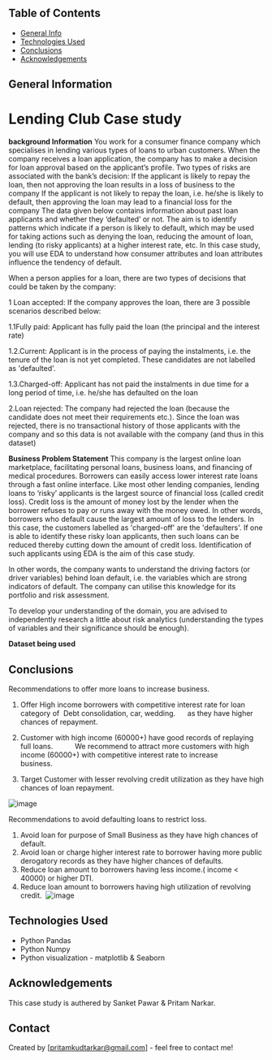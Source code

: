 ## Table of Contents
* [General Info](#general-information)
* [Technologies Used](#technologies-used)
* [Conclusions](#conclusions)
* [Acknowledgements](#acknowledgements)

<!-- You can include any other section that is pertinent to your problem -->

## General Information
# Lending Club Case study
**background Information**
You work for a consumer finance company which specialises in lending various types of loans to urban customers. When the company receives a loan application, the company has to make a decision for loan approval based on the applicant’s profile. Two types of risks are associated with the bank’s decision:
If the applicant is likely to repay the loan, then not approving the loan results in a loss of business to the company
If the applicant is not likely to repay the loan, i.e. he/she is likely to default, then approving the loan may lead to a financial loss for the company
The data given below contains information about past loan applicants and whether they ‘defaulted’ or not. The aim is to identify patterns which indicate if a person is likely to default, which may be used for taking actions such as denying the loan, reducing the amount of loan, lending (to risky applicants) at a higher interest rate, etc.
In this case study, you will use EDA to understand how consumer attributes and loan attributes influence the tendency of default.

When a person applies for a loan, there are two types of decisions that could be taken by the company:

1 Loan accepted: If the company approves the loan, there are 3 possible scenarios described below:

1.1Fully paid: Applicant has fully paid the loan (the principal and the interest rate)

1.2.Current: Applicant is in the process of paying the instalments, i.e. the tenure of the loan is not yet completed. These candidates are not labelled as 'defaulted'.

1.3.Charged-off: Applicant has not paid the instalments in due time for a long period of time, i.e. he/she has defaulted on the loan 

2.Loan rejected: The company had rejected the loan (because the candidate does not meet their requirements etc.). Since the loan was rejected, there is no transactional history of those applicants with the company and so this data is not available with the company (and thus in this dataset)

**Business Problem Statement**
This company is the largest online loan marketplace, facilitating personal loans, business loans, and financing of medical procedures. Borrowers can easily access lower interest rate loans through a fast online interface. 
Like most other lending companies, lending loans to ‘risky’ applicants is the largest source of financial loss (called credit loss). Credit loss is the amount of money lost by the lender when the borrower refuses to pay or runs away with the money owed. In other words, borrowers who default cause the largest amount of loss to the lenders. In this case, the customers labelled as 'charged-off' are the 'defaulters'. 
If one is able to identify these risky loan applicants, then such loans can be reduced thereby cutting down the amount of credit loss. Identification of such applicants using EDA is the aim of this case study.

In other words, the company wants to understand the driving factors (or driver variables) behind loan default, i.e. the variables which are strong indicators of default.  The company can utilise this knowledge for its portfolio and risk assessment. 

To develop your understanding of the domain, you are advised to independently research a little about risk analytics (understanding the types of variables and their significance should be enough).

**Dataset being used**
<!-- You don't have to answer all the questions - just the ones relevant to your project. -->

## Conclusions
<!-- You don't have to answer all the questions - just the ones relevant to your project. -->

Recommendations to offer more loans to increase business.

1. Offer High income borrowers with competitive interest rate for loan category of  Debt consolidation, car, wedding. 
    as they have higher chances of repayment.

2. Customer with high income (60000+) have good records of replaying full loans.    
     
    We recommend to attract more customers with high income (60000+) with competitive interest rate to increase   
    business.
  
3. Target Customer with lesser revolving credit utilization as they have high chances of loan repayment. 

![image](https://user-images.githubusercontent.com/108537520/183948698-3bde642c-4bc3-4c51-9262-aa8a75e2bfdf.png)

Recommendations to avoid defaulting loans to restrict loss.

1. Avoid loan for purpose of Small Business as they have high chances of default. 
  
2. Avoid loan or charge higher interest rate to borrower having more public derogatory records as they have higher 
   chances of defaults. 
  
3. Reduce loan amount to borrowers having less income.( income < 40000) or higher DTI. 
  
4. Reduce loan amount to borrowers having high utilization of revolving credit. 
![image](https://user-images.githubusercontent.com/108537520/183949152-4ac9ddfb-deeb-4c87-a124-8100506219de.png)


## Technologies Used
- Python Pandas
- Python Numpy
- Python visualization - matplotlib & Seaborn

<!-- As the libraries versions keep on changing, it is recommended to mention the version of library used in this project -->

## Acknowledgements
This case study is authered by Sanket Pawar & Pritam Narkar.


## Contact
Created by [pritamkudtarkar@gmail.com] - feel free to contact me!


<!-- Optional -->
<!-- ## License -->
<!-- This project is open source and available under the [... License](). -->

<!-- You don't have to include all sections - just the one's relevant to your project -->
